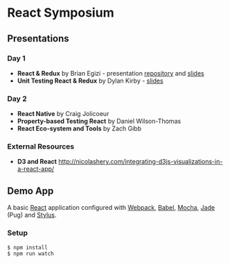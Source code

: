 # React Symposium

## Presentations

### Day 1

* __React & Redux__ by Brian Egizi - presentation [repository][7] and [slides][9]
* __Unit Testing React & Redux__ by Dylan Kirby - [slides][10]

### Day 2

* __React Native__ by Craig Jolicoeur
* __Property-based Testing React__ by Daniel Wilson-Thomas
* __React Eco-system and Tools__ by Zach Gibb

### External Resources

* __D3 and React__ http://nicolashery.com/integrating-d3js-visualizations-in-a-react-app/

## Demo App

A basic [React][4] application configured with [Webpack][1], [Babel][2], [Mocha][3], [Jade][5] (Pug) and [Stylus][6].

### Setup

    $ npm install
    $ npm run watch




[1]: https://github.com/webpack/webpack
[2]: https://github.com/babel/babel
[3]: https://github.com/mochajs/mocha
[4]: https://github.com/facebook/react
[5]: https://github.com/jadejs/jade
[6]: http://stylus-lang.com/
[7]: https://github.com/begizi/react-symposium
[8]: https://github.com/djkirby/react-symposium-unit-testing
[9]: http://www.slideshare.net/cpjolicoeur/react-redux-64060461
[10]: http://www.slideshare.net/cpjolicoeur/unit-testing-react-redux
